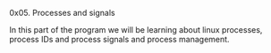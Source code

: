 0x05. Processes and signals

In this part of the program we will be learning about linux processes, process IDs and process signals and process management.
